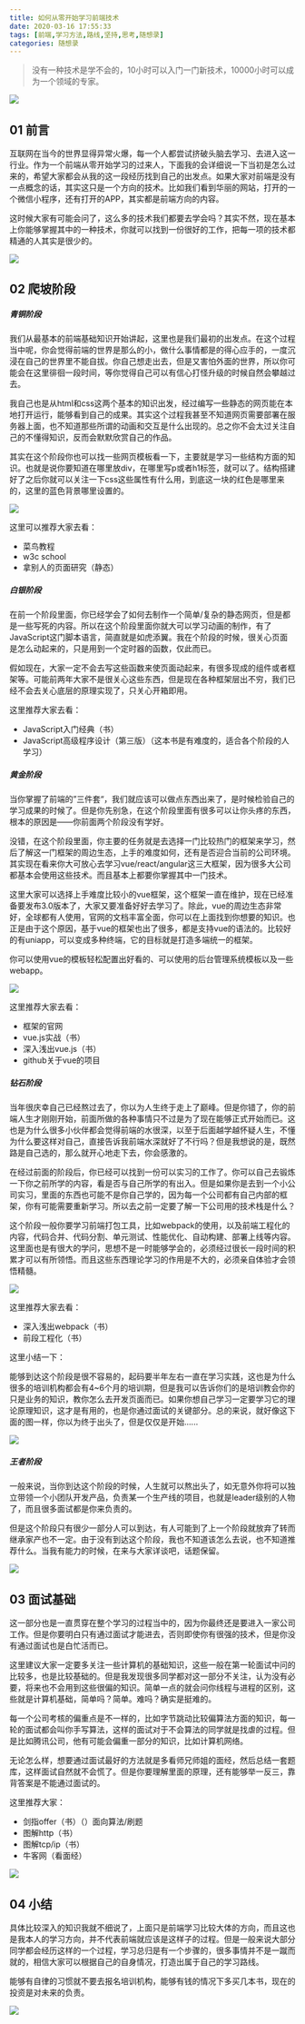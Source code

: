 ```yaml
---
title: 如何从零开始学习前端技术
date: 2020-03-16 17:55:33
tags: [前端,学习方法,路线,坚持,思考,随想录]
categories: 随想录
---
```


> 没有一种技术是学不会的，10小时可以入门一门新技术，10000小时可以成为一个领域的专家。

![ ](../common/1.gif)



## 01 前言



互联网在当今的世界显得异常火爆，每一个人都尝试挤破头脑去学习、去进入这一行业。作为一个前端从零开始学习的过来人，下面我的会详细说一下当初是怎么过来的，希望大家都会从我的这一段经历找到自己的出发点。如果大家对前端是没有一点概念的话，其实这只是一个方向的技术。比如我们看到华丽的网站，打开的一个微信小程序，还有打开的APP，其实都是前端方向的内容。

这时候大家有可能会问了，这么多的技术我们都要去学会吗？其实不然，现在基本上你能够掌握其中的一种技术，你就可以找到一份很好的工作，把每一项的技术都精通的人其实是很少的。

![ ](./img/1.jpg)



## 02 爬坡阶段



##### **青铜阶段**

我们从最基本的前端基础知识开始讲起，这里也是我们最初的出发点。在这个过程当中呢，你会觉得前端的世界是那么的小，做什么事情都是的得心应手的，一度沉浸在自己的世界里不能自拔。你自己想走出去，但是又害怕外面的世界，所以你可能会在这里徘徊一段时间，等你觉得自己可以有信心打怪升级的时候自然会攀越过去。

我自己也是从html和css这两个基本的知识出发，经过编写一些静态的网页能在本地打开运行，能够看到自己的成果。其实这个过程我甚至不知道网页需要部署在服务器上面，也不知道那些所谓的动画和交互是什么出现的。总之你不会太过关注自己的不懂得知识，反而会默默欣赏自己的作品。

其实在这个阶段你也可以找一些网页模板看一下，主要就是学习一些结构方面的知识。也就是说你要知道在哪里放div，在哪里写p或者h1标签，就可以了。结构搭建好了之后你就可以关注一下css这些属性有什么用，到底这一块的红色是哪里来的，这里的蓝色背景哪里设置的。

![ ](./img/5.jpg)

这里可以推荐大家去看：

- 菜鸟教程
- w3c school
- 拿别人的页面研究（静态）

##### **白银阶段**

在前一个阶段里面，你已经学会了如何去制作一个简单/复杂的静态网页，但是都是一些写死的内容。所以在这个阶段里面你就大可以学习动画的制作，有了JavaScript这门脚本语言，简直就是如虎添翼。我在个阶段的时候，很关心页面是怎么动起来的，只是用到一个定时器的函数，仅此而已。

假如现在，大家一定不会去写这些函数来使页面动起来，有很多现成的组件或者框架等。可能前两年大家不是很关心这些东西，但是现在各种框架层出不穷，我们已经不会去关心底层的原理实现了，只关心开箱即用。

这里推荐大家去看：

- JavaScript入门经典（书）
- JavaScript高级程序设计（第三版）（这本书是有难度的，适合各个阶段的人学习）



##### **黄金阶段**

当你掌握了前端的”三件套“，我们就应该可以做点东西出来了，是时候检验自己的学习成果的时候了。但是你先别急，在这个阶段里面有很多可以让你头疼的东西，根本的原因是——你前面两个阶段没有学好。

没错，在这个阶段里面，你主要的任务就是去选择一门比较热门的框架来学习，然后了解这一门框架的周边生态，上手的难度如何，还有是否迎合当前的公司环境。其实现在看来你大可放心去学习vue/react/angular这三大框架，因为很多大公司都基本会使用这些技术。而且基本上都要你掌握其中一门技术。

这里大家可以选择上手难度比较小的vue框架，这个框架一直在维护，现在已经准备要发布3.0版本了，大家又要准备好好去学习了。除此，vue的周边生态非常好，全球都有人使用，官网的文档丰富全面，你可以在上面找到你想要的知识。也正是由于这个原因，基于vue的框架也出了很多，都是支持vue的语法的。比较好的有uniapp，可以变成多种终端，它的目标就是打造多端统一的框架。

你可以使用vue的模板轻松配置出好看的、可以使用的后台管理系统模板以及一些webapp。

![ ](./img/6.jpg)

这里推荐大家去看：

- 框架的官网
- vue.js实战（书）
- 深入浅出vue.js（书）
- github关于vue的项目



##### **钻石阶段**

当年很庆幸自己已经熬过去了，你以为人生终于走上了巅峰。但是你错了，你的前端人生才刚刚开始，前面所做的各种事情只不过是为了现在能够正式开始而已。这也是为什么很多小伙伴都会觉得前端的水很深，以至于后面越学越怀疑人生，不懂为什么要这样对自己，直接告诉我前端水深就好了不行吗？但是我想说的是，既然路是自己选的，那么就开心地走下去，你会感激的。

在经过前面的阶段后，你已经可以找到一份可以实习的工作了。你可以自己去锻炼一下你之前所学的内容，看是否与自己所学的有出入。但是如果你是去到一个小公司实习，里面的东西也可能不是你自己学的，因为每一个公司都有自己内部的框架，你有可能需要重新学习。所以去之前一定要了解一下公司用的技术栈是什么？

这个阶段一般你要学习前端打包工具，比如webpack的使用，以及前端工程化的内容，代码合并、代码分割、单元测试、性能优化、自动构建、部署上线等内容。这里面也是有很大的学问，思想不是一时能够学会的，必须经过很长一段时间的积累才可以有所领悟。而且这些东西理论学习的作用是不大的，必须亲自体验才会领悟精髓。

![ ](./img/4.jpg)

这里推荐大家去看：

- 深入浅出webpack（书）
- 前段工程化（书）



这里小结一下：

能够到达这个阶段是很不容易的，起码要半年左右一直在学习实践，这也是为什么很多的培训机构都会有4~6个月的培训期，但是我可以告诉你们的是培训教会你的只是业务的知识，教你怎么去开发页面而已。如果你想自己学习一定要学习它的理论原理知识，这才是有用的，也是你通过面试的关键部分。总的来说，就好像这下面的图一样，你以为终于出头了，但是仅仅是开始......

![ ](./img/2.jpg)





##### **王者阶段**

一般来说，当你到达这个阶段的时候，人生就可以熬出头了，如无意外你将可以独立带领一个小团队开发产品，负责某一个生产线的项目，也就是leader级别的人物了，而且很多面试都是你来负责的。

但是这个阶段只有很少一部分人可以到达，有人可能到了上一个阶段就放弃了转而继承家产也不一定。由于没有到达这个阶段，我也不知道该怎么去说，也不知道推荐什么。当我有能力的时候，在来与大家详谈吧，话题保留。

![ ](./img/3.jpg)



## 03 面试基础



这一部分也是一直贯穿在整个学习的过程当中的，因为你最终还是要进入一家公司工作。但是你要明白只有通过面试才能进去，否则即使你有很强的技术，但是你没有通过面试也是白忙活而已。

这里建议大家一定要多关注一些计算机的基础知识，这些一般在第一轮面试中问的比较多，也是比较基础的。但是我发现很多同学都对这一部分不关注，认为没有必要，将来也不会用到这些很偏的知识。简单一点的就会问你线程与进程的区别，这些就是计算机基础，简单吗？简单。难吗？确实是挺难的。

每一个公司考核的偏重点是不一样的，比如字节跳动比较偏算法方面的知识，每一轮的面试都会叫你手写算法，这样的面试对于不会算法的同学就是找虐的过程。但是比如腾讯公司，他有可能会偏重一部分的知识，比如计算机网络。

无论怎么样，想要通过面试最好的方法就是多看师兄师姐的面经，然后总结一套题库，这样面试自然就不会慌了。但是你要理解里面的原理，还有能够举一反三，靠背答案是不能通过面试的。

这里推荐大家：

- 剑指offer（书）（）面向算法/刷题
- 图解http（书）
- 图解tcp/ip（书）
- 牛客网（看面经）

![ ](./img/7.jpg)



## 04 小结



具体比较深入的知识我就不细说了，上面只是前端学习比较大体的方向，而且这也是我本人的学习方向，并不代表前端就应该是这样子的过程。但是一般来说大部分同学都会经历这样的一个过程，学习总归是有一个步骤的，很多事情并不是一蹴而就的，相信大家可以根据自己的自身情况，打造出属于自己的学习路线。

能够有自律的习惯就不要去报名培训机构，能够有钱的情况下多买几本书，现在的投资是对未来的负责。       



![ ](../common/2.gif)                                                                                                   
